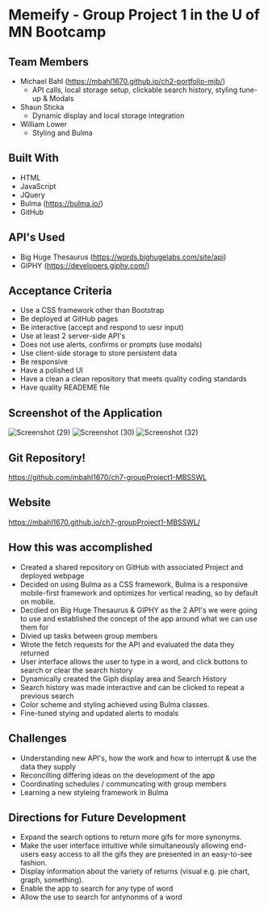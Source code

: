 # Memeify - Group Project 1 in the U of MN Bootcamp

## Team Members
* Michael Bahl (https://mbahl1670.github.io/ch2-portfolio-mjb/)
  - API calls, local storage setup, clickable search history, styling tune-up & Modals
* Shaun Sticka
  - Dynamic display and local storage integration
* William Lower
  - Styling and Bulma

## Built With
* HTML
* JavaScript
* JQuery
* Bulma (https://bulma.io/)
* GitHub

## API's Used
* Big Huge Thesaurus (https://words.bighugelabs.com/site/api)
* GIPHY (https://developers.giphy.com/)

## Acceptance Criteria
* Use a CSS framework other than Bootstrap
* Be deployed at GitHub pages
* Be interactive (accept and respond to uesr input)
* Use at least 2 server-side API's
* Does not use alerts, confirms or prompts (use modals)
* Use client-side storage to store persistent data
* Be responsive
* Have a polished UI
* Have a clean a clean repository that meets quality coding standards
* Have quality READEME file

## Screenshot of the Application
![Screenshot (29)](https://user-images.githubusercontent.com/90292697/143497875-e6cfcb75-eb2a-46ad-8565-872da9a5d7eb.png)
![Screenshot (30)](https://user-images.githubusercontent.com/90292697/143497880-a83912e9-a7ec-4739-9970-27fb43ee8a2f.png)
![Screenshot (32)](https://user-images.githubusercontent.com/90292697/143497889-eb46591e-8db8-4277-8498-b860c92305d9.png)

## Git Repository!
https://github.com/mbahl1670/ch7-groupProject1-MBSSWL

## Website
https://mbahl1670.github.io/ch7-groupProject1-MBSSWL/

## How this was accomplished
* Created a shared repository on GitHub with associated Project and deployed webpage
* Decided on using Bulma as a CSS framework, Bulma is a responsive mobile-first framework and optimizes for vertical reading, so by default on mobile.
* Decdied on Big Huge Thesaurus & GIPHY as the 2 API's we were going to use and established the concept of the app around what we can use them for
* Divied up tasks between group members
* Wrote the fetch requests for the API and evaluated the data they returned
* User interface allows the user to type in a word, and click buttons to search or clear the search history
* Dynamically created the Giph display area and Search History
* Search history was made interactive and can be clicked to repeat a previous search
* Color scheme and styling achieved using Bulma classes.
* Fine-tuned stying and updated alerts to modals

## Challenges
* Understanding new API's, how the work and how to interrupt & use the data they supply
* Reconcilling differing ideas on the development of the app
* Coordinating schedules / communcating with group members
* Learning a new styleing framework in Bulma

## Directions for Future Development
* Expand the search options to return more gifs for more synonyms.
* Make the user interface intuitive while simultaneously allowing end-users easy access to all the gifs they are presented in an easy-to-see fashion.
* Display information about the variety of returns (visual e.g. pie chart, graph, something).
* Enable the app to search for any type of word
* Allow the use to search for antynonms of a word
